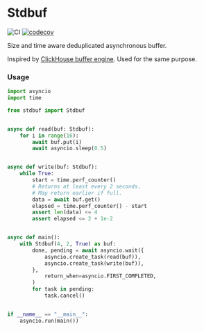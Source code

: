 # Stdbuf

![CI][ci-url]
[![codecov][codecov-image]][codecov-url]

[ci-url]: https://github.com/dikuchan/stdbuf/actions/workflows/ci.yaml
[ci-image]: https://github.com/dikuchan/stdbuf/actions/workflows/ci.yaml/badge.svg

[codecov-url]: https://codecov.io/gh/dikuchan/stdbuf
[codecov-image]: https://codecov.io/gh/dikuchan/stdbuf/branch/master/graph/badge.svg?token=EWNC1RJZOK

Size and time aware deduplicated asynchronous buffer.

Inspired by [ClickHouse buffer engine](https://clickhouse.com/docs/en/engines/table-engines/special/buffer/). Used for
the same purpose.

### Usage

```python
import asyncio
import time

from stdbuf import Stdbuf


async def read(buf: Stdbuf):
    for i in range(16):
        await buf.put(i)
        await asyncio.sleep(0.5)


async def write(buf: Stdbuf):
    while True:
        start = time.perf_counter()
        # Returns at least every 2 seconds.
        # May return earlier if full.
        data = await buf.get()
        elapsed = time.perf_counter() - start
        assert len(data) <= 4
        assert elapsed <= 2 + 1e-2


async def main():
    with Stdbuf(4, 2, True) as buf:
        done, pending = await asyncio.wait({
            asyncio.create_task(read(buf)),
            asyncio.create_task(write(buf)),
        },
            return_when=asyncio.FIRST_COMPLETED,
        )
        for task in pending:
            task.cancel()


if __name__ == "__main__":
    asyncio.run(main())
```